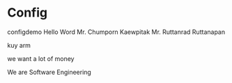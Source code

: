 # Config
configdemo Hello Word
Mr. Chumporn Kaewpitak
Mr. Ruttanrad Ruttanapan

kuy
arm

we want a lot of money


We are Software Engineering